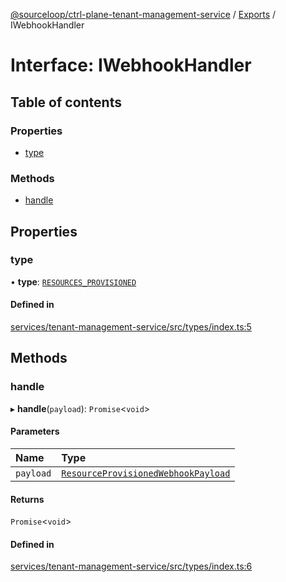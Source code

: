 [@sourceloop/ctrl-plane-tenant-management-service](../README.md) / [Exports](../modules.md) / IWebhookHandler

# Interface: IWebhookHandler

## Table of contents

### Properties

- [type](IWebhookHandler.md#type)

### Methods

- [handle](IWebhookHandler.md#handle)

## Properties

### type

• **type**: [`RESOURCES_PROVISIONED`](../enums/WebhookType.md#resources_provisioned)

#### Defined in

[services/tenant-management-service/src/types/index.ts:5](https://github.com/sourcefuse/arc-saas/blob/c6084d0/services/tenant-management-service/src/types/index.ts#L5)

## Methods

### handle

▸ **handle**(`payload`): `Promise`<`void`\>

#### Parameters

| Name | Type |
| :------ | :------ |
| `payload` | [`ResourceProvisionedWebhookPayload`](../modules.md#resourceprovisionedwebhookpayload) |

#### Returns

`Promise`<`void`\>

#### Defined in

[services/tenant-management-service/src/types/index.ts:6](https://github.com/sourcefuse/arc-saas/blob/c6084d0/services/tenant-management-service/src/types/index.ts#L6)
